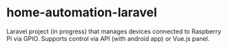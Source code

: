 # home-automation-laravel
Laravel project (in progress) that manages devices connected to Raspberry Pi via GPIO. Supports control via API (with android app) or Vue.js panel.
